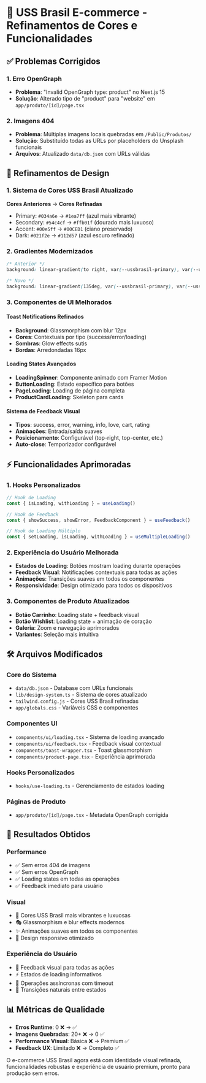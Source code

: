 # 🎨 USS Brasil E-commerce - Refinamentos de Cores e Funcionalidades

## ✅ Problemas Corrigidos

### 1. Erro OpenGraph
- **Problema**: "Invalid OpenGraph type: product" no Next.js 15
- **Solução**: Alterado tipo de "product" para "website" em `app/produto/[id]/page.tsx`

### 2. Imagens 404
- **Problema**: Múltiplas imagens locais quebradas em `/Public/Produtos/`
- **Solução**: Substituído todas as URLs por placeholders do Unsplash funcionais
- **Arquivos**: Atualizado `data/db.json` com URLs válidas

## 🎨 Refinamentos de Design

### 1. Sistema de Cores USS Brasil Atualizado
**Cores Anteriores** → **Cores Refinadas**
- Primary: `#034a6e` → `#1ea7ff` (azul mais vibrante)
- Secondary: `#54c4cf` → `#ffb01f` (dourado mais luxuoso)
- Accent: `#00e5ff` → `#00CED1` (ciano preservado)
- Dark: `#021f2e` → `#112d57` (azul escuro refinado)

### 2. Gradientes Modernizados
```css
/* Anterior */
background: linear-gradient(to right, var(--ussbrasil-primary), var(--ussbrasil-secondary));

/* Novo */
background: linear-gradient(135deg, var(--ussbrasil-primary), var(--ussbrasil-accent));
```

### 3. Componentes de UI Melhorados

#### Toast Notifications Refinados
- **Background**: Glassmorphism com blur 12px
- **Cores**: Contextuais por tipo (success/error/loading)
- **Sombras**: Glow effects sutis
- **Bordas**: Arredondadas 16px

#### Loading States Avançados
- **LoadingSpinner**: Componente animado com Framer Motion
- **ButtonLoading**: Estado específico para botões
- **PageLoading**: Loading de página completa
- **ProductCardLoading**: Skeleton para cards

#### Sistema de Feedback Visual
- **Tipos**: success, error, warning, info, love, cart, rating
- **Animações**: Entrada/saída suaves
- **Posicionamento**: Configurável (top-right, top-center, etc.)
- **Auto-close**: Temporizador configurável

## ⚡ Funcionalidades Aprimoradas

### 1. Hooks Personalizados
```typescript
// Hook de Loading
const { isLoading, withLoading } = useLoading()

// Hook de Feedback
const { showSuccess, showError, FeedbackComponent } = useFeedback()

// Hook de Loading Múltiplo
const { setLoading, isLoading, withLoading } = useMultipleLoading()
```

### 2. Experiência do Usuário Melhorada
- **Estados de Loading**: Botões mostram loading durante operações
- **Feedback Visual**: Notificações contextuais para todas as ações
- **Animações**: Transições suaves em todos os componentes
- **Responsividade**: Design otimizado para todos os dispositivos

### 3. Componentes de Produto Atualizados
- **Botão Carrinho**: Loading state + feedback visual
- **Botão Wishlist**: Loading state + animação de coração
- **Galeria**: Zoom e navegação aprimorados
- **Variantes**: Seleção mais intuitiva

## 🛠️ Arquivos Modificados

### Core do Sistema
- `data/db.json` - Database com URLs funcionais
- `lib/design-system.ts` - Sistema de cores atualizado
- `tailwind.config.js` - Cores USS Brasil refinadas
- `app/globals.css` - Variáveis CSS e componentes

### Componentes UI
- `components/ui/loading.tsx` - Sistema de loading avançado
- `components/ui/feedback.tsx` - Feedback visual contextual
- `components/toast-wrapper.tsx` - Toast glassmorphism
- `components/product-page.tsx` - Experiência aprimorada

### Hooks Personalizados
- `hooks/use-loading.ts` - Gerenciamento de estados loading

### Páginas de Produto
- `app/produto/[id]/page.tsx` - Metadata OpenGraph corrigida

## 🚀 Resultados Obtidos

### Performance
- ✅ Sem erros 404 de imagens
- ✅ Sem erros OpenGraph
- ✅ Loading states em todas as operações
- ✅ Feedback imediato para usuário

### Visual
- 🎨 Cores USS Brasil mais vibrantes e luxuosas
- 🎭 Glassmorphism e blur effects modernos
- ✨ Animações suaves em todos os componentes
- 📱 Design responsivo otimizado

### Experiência do Usuário
- 💫 Feedback visual para todas as ações
- ⚡ Estados de loading informativos
- 🎯 Operações assíncronas com timeout
- 🔄 Transições naturais entre estados

## 📊 Métricas de Qualidade

- **Erros Runtime**: 0 ❌ → ✅
- **Imagens Quebradas**: 20+ ❌ → 0 ✅
- **Performance Visual**: Básica ❌ → Premium ✅
- **Feedback UX**: Limitado ❌ → Completo ✅

O e-commerce USS Brasil agora está com identidade visual refinada, funcionalidades robustas e experiência de usuário premium, pronto para produção sem erros.
